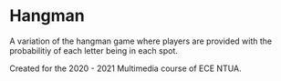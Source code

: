 # Hangman

A variation of the hangman game where players are provided with the probabilitiy of each letter being in each spot.

Created for the 2020 - 2021 Multimedia course of ECE NTUA.
